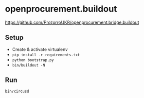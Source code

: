 # openprocurement.buildout

https://github.com/ProzorroUKR/openprocurement.bridge.buildout


## Setup

- Create & activate virtualenv
- `pip install -r requirements.txt`
- `python bootstrap.py`
- `bin/buildout -N`


## Run

`bin/circusd`
